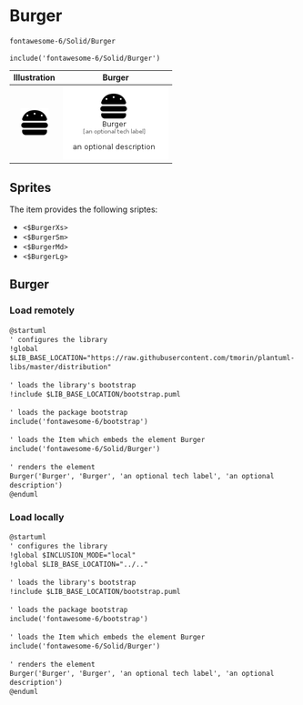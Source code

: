 # Burger


```text
fontawesome-6/Solid/Burger
```

```text
include('fontawesome-6/Solid/Burger')
```



| Illustration | Burger |
| :---: | :---: |
| ![illustration for Illustration](../../fontawesome-6/Solid/Burger.png) | ![illustration for Burger](../../fontawesome-6/Solid/Burger.Local.png) |



## Sprites
The item provides the following sriptes:

- `<$BurgerXs>`
- `<$BurgerSm>`
- `<$BurgerMd>`
- `<$BurgerLg>`





## Burger

### Load remotely
```plantuml
@startuml
' configures the library
!global $LIB_BASE_LOCATION="https://raw.githubusercontent.com/tmorin/plantuml-libs/master/distribution"

' loads the library's bootstrap
!include $LIB_BASE_LOCATION/bootstrap.puml

' loads the package bootstrap
include('fontawesome-6/bootstrap')

' loads the Item which embeds the element Burger
include('fontawesome-6/Solid/Burger')

' renders the element
Burger('Burger', 'Burger', 'an optional tech label', 'an optional description')
@enduml
```

### Load locally
```plantuml
@startuml
' configures the library
!global $INCLUSION_MODE="local"
!global $LIB_BASE_LOCATION="../.."

' loads the library's bootstrap
!include $LIB_BASE_LOCATION/bootstrap.puml

' loads the package bootstrap
include('fontawesome-6/bootstrap')

' loads the Item which embeds the element Burger
include('fontawesome-6/Solid/Burger')

' renders the element
Burger('Burger', 'Burger', 'an optional tech label', 'an optional description')
@enduml
```

